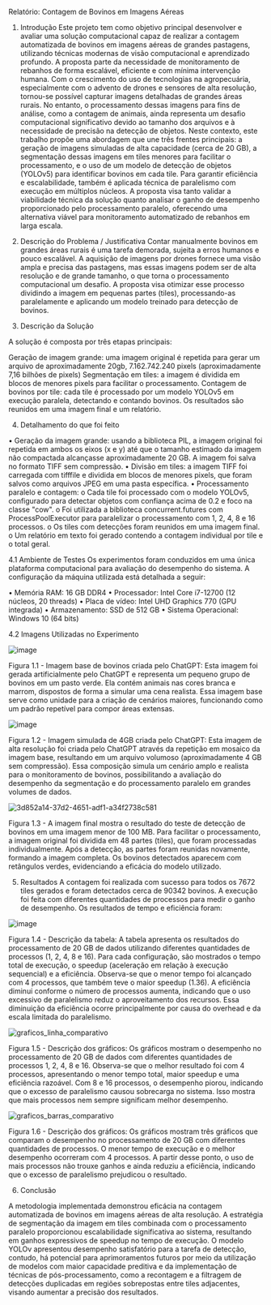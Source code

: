 Relatório: Contagem de Bovinos em Imagens Aéreas

1. Introdução
Este projeto tem como objetivo principal desenvolver e avaliar uma solução computacional capaz de realizar a contagem automatizada de bovinos em imagens aéreas de grandes pastagens, utilizando técnicas modernas de visão computacional e aprendizado profundo. A proposta parte da necessidade de monitoramento de rebanhos de forma escalável, eficiente e com mínima intervenção humana.
Com o crescimento do uso de tecnologias na agropecuária, especialmente com o advento de drones e sensores de alta resolução, tornou-se possível capturar imagens detalhadas de grandes áreas rurais. No entanto, o processamento dessas imagens para fins de análise, como a contagem de animais, ainda representa um desafio computacional significativo devido ao tamanho dos arquivos e à necessidade de precisão na detecção de objetos.
Neste contexto, este trabalho propõe uma abordagem que une três frentes principais: a geração de imagens simuladas de alta capacidade (cerca de 20 GB), a segmentação dessas imagens em tiles menores para facilitar o processamento, e o uso de um modelo de detecção de objetos (YOLOv5) para identificar bovinos em cada tile. Para garantir eficiência e escalabilidade, também é aplicada técnica de paralelismo com execução em múltiplos núcleos.
A proposta visa tanto validar a viabilidade técnica da solução quanto analisar o ganho de desempenho proporcionado pelo processamento paralelo, oferecendo uma alternativa viável para monitoramento automatizado de rebanhos em larga escala.

2. Descrição do Problema / Justificativa
Contar manualmente bovinos em grandes áreas rurais é uma tarefa demorada, sujeita a erros humanos e pouco escalável. A aquisição de imagens por drones fornece uma visão ampla e precisa das pastagens, mas essas imagens podem ser de alta resolução e de grande tamanho, o que torna o processamento computacional um desafio. A proposta visa otimizar esse processo dividindo a imagem em pequenas partes (tiles), processando-as paralelamente e aplicando um modelo treinado para detecção de bovinos.

3. Descrição da Solução
   
A solução é composta por três etapas principais:

 Geração de imagem grande: uma imagem original é repetida para gerar um arquivo de aproximadamente 20gb, 7.162.742.240 pixels (aproximadamente 7,16 bilhões de pixels)
 Segmentação em tiles: a imagem é dividida em blocos de menores pixels para facilitar o processamento.
 Contagem de bovinos por tile: cada tile é processado por um modelo YOLOv5 em execução paralela, detectando e contando bovinos. Os resultados são reunidos em uma imagem final e um relatório.

4. Detalhamento do que foi feito
 
•	Geração da imagem grande: usando a biblioteca PIL, a imagem original foi repetida em ambos os eixos (x e y) até que o tamanho estimado da imagem não compactada alcançasse aproximadamente 20 GB. A imagem foi salva no formato TIFF sem compressão.
•	Divisão em tiles: a imagem TIFF foi carregada com tifffile e dividida em blocos de menores pixels, que foram salvos como arquivos JPEG em uma pasta específica.
•	Processamento paralelo e contagem:
o	Cada tile foi processado com o modelo YOLOv5, configurado para detectar objetos com confiança acima de 0.2 e foco na classe "cow".
o	Foi utilizada a biblioteca concurrent.futures com ProcessPoolExecutor para paralelizar o processamento com 1, 2, 4, 8 e 16 processos.
o	Os tiles com detecções foram reunidos em uma imagem final.
o	Um relatório em texto foi gerado contendo a contagem individual por tile e o total geral.

4.1 Ambiente de Testes
Os experimentos foram conduzidos em uma única plataforma computacional para avaliação do desempenho do sistema. A configuração da máquina utilizada está detalhada a seguir:

•	Memória RAM: 16 GB DDR4
•	Processador: Intel Core i7-12700 (12 núcleos, 20 threads)
•	Placa de vídeo: Intel UHD Graphics 770 (GPU integrada)
•	Armazenamento: SSD de 512 GB
•	Sistema Operacional: Windows 10 (64 bits)

4.2 Imagens Utilizadas no Experimento
 
 ![image](https://github.com/user-attachments/assets/8ad91e5e-e98f-41a9-ae2d-f04b71052744)

Figura 1.1 - Imagem base de bovinos criada pelo ChatGPT:
Esta imagem foi gerada artificialmente pelo ChatGPT e representa um pequeno grupo de bovinos em um pasto verde. Ela contém animais nas cores branca e marrom, dispostos de forma a simular uma cena realista. Essa imagem base serve como unidade para a criação de cenários maiores, funcionando como um padrão repetível para compor áreas extensas.

 ![image](https://github.com/user-attachments/assets/a17cffac-d107-47ed-bcbf-8da25dbb1764)

Figura 1.2 - Imagem simulada de 4GB criada pelo ChatGPT:
Esta imagem de alta resolução foi criada pelo ChatGPT através da repetição em mosaico da imagem base, resultando em um arquivo volumoso (aproximadamente 4 GB sem compressão). Essa composição simula um cenário amplo e realista para o monitoramento de bovinos, possibilitando a avaliação do desempenho da segmentação e do processamento paralelo em grandes volumes de dados.

![3d852a14-37d2-4651-adf1-a34f2738c581](https://github.com/user-attachments/assets/9cc7fc9b-bd72-43ee-816b-72d95e9a5bb2)

Figura 1.3 - A imagem final mostra o resultado do teste de detecção de bovinos em uma imagem menor de 100 MB. Para facilitar o processamento, a imagem original foi dividida em 48 partes (tiles), que foram processadas individualmente. Após a detecção, as partes foram reunidas novamente, formando a imagem completa. Os bovinos detectados aparecem com retângulos verdes, evidenciando a eficácia do modelo utilizado.

5. Resultados
A contagem foi realizada com sucesso para todos os 7672 tiles gerados e foram detectados cerca de 90342 bovinos. A execução foi feita com diferentes quantidades de processos para medir o ganho de desempenho. Os resultados de tempo e eficiência foram:

![image](https://github.com/user-attachments/assets/9cd1f46c-2e03-4700-b4b0-12531dafe7a1)

Figura 1.4 - Descrição da tabela: A tabela apresenta os resultados do processamento de 20 GB de dados utilizando diferentes quantidades de processos (1, 2, 4, 8 e 16). Para cada configuração, são mostrados o tempo total de execução, o speedup (aceleração em relação à execução sequencial) e a eficiência. Observa-se que o menor tempo foi alcançado com 4 processos, que também teve o maior speedup (1.36). A eficiência diminui conforme o número de processos aumenta, indicando que o uso excessivo de paralelismo reduz o aproveitamento dos recursos. Essa diminuição da eficiência ocorre principalmente por causa do overhead e da escala limitada do paralelismo.

![graficos_linha_comparativo](https://github.com/user-attachments/assets/069a5c10-b809-4ebf-a328-7b3154849e7a)

Figura 1.5 - Descrição dos gráficos: Os gráficos mostram o desempenho no processamento de 20 GB de dados com diferentes quantidades de processos 1, 2, 4, 8 e 16. Observa-se que o melhor resultado foi com 4 processos, apresentando o menor tempo total, maior speedup e uma eficiência razoável. Com 8 e 16 processos, o desempenho piorou, indicando que o excesso de paralelismo causou sobrecarga no sistema. Isso mostra que mais processos nem sempre significam melhor desempenho.

![graficos_barras_comparativo](https://github.com/user-attachments/assets/1c57bd6a-f5f9-4f24-b997-f328aaac65ff)

Figura 1.6 - Descrição dos gráficos: Os gráficos mostram três gráficos que comparam o desempenho no processamento de 20 GB com diferentes quantidades de processos. O menor tempo de execução e o melhor desempenho ocorreram com 4 processos. A partir desse ponto, o uso de mais processos não trouxe ganhos e ainda reduziu a eficiência, indicando que o excesso de paralelismo prejudicou o resultado.


6. Conclusão

A metodologia implementada demonstrou eficácia na contagem automatizada de bovinos em imagens aéreas de alta resolução. A estratégia de segmentação da imagem em tiles combinada com o processamento paralelo proporcionou escalabilidade significativa ao sistema, resultando em ganhos expressivos de speedup no tempo de execução. O modelo YOLOv apresentou desempenho satisfatório para a tarefa de detecção, contudo, há potencial para aprimoramentos futuros por meio da utilização de modelos com maior capacidade preditiva e da implementação de técnicas de pós-processamento, como a recontagem e a filtragem de detecções duplicadas em regiões sobrepostas entre tiles adjacentes, visando aumentar a precisão dos resultados. 




